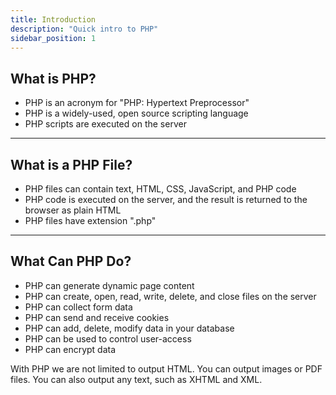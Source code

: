 ```yaml
---
title: Introduction
description: "Quick intro to PHP"
sidebar_position: 1
---
```


## What is PHP?

- PHP is an acronym for "PHP: Hypertext Preprocessor"
 - PHP is a widely-used, open source scripting language
 - PHP scripts are executed on the server

---
## What is a PHP File?

- PHP files can contain text, HTML, CSS, JavaScript, and PHP code
- PHP code is executed on the server, and the result is returned to the browser as plain HTML
- PHP files have extension ".php"

---
## What Can PHP Do?

- PHP can generate dynamic page content
- PHP can create, open, read, write, delete, and close files on the server
- PHP can collect form data
- PHP can send and receive cookies
- PHP can add, delete, modify data in your database
- PHP can be used to control user-access
- PHP can encrypt data

With PHP we are not limited to output HTML. You can output images or PDF files. You can also output any text, such as XHTML and XML.